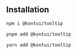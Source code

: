 ## Installation

```sh
npm i @kontui/tooltip
```

```sh
pnpm add @kontui/tooltip
```

```sh
yarn add @kontui/tooltip
```
